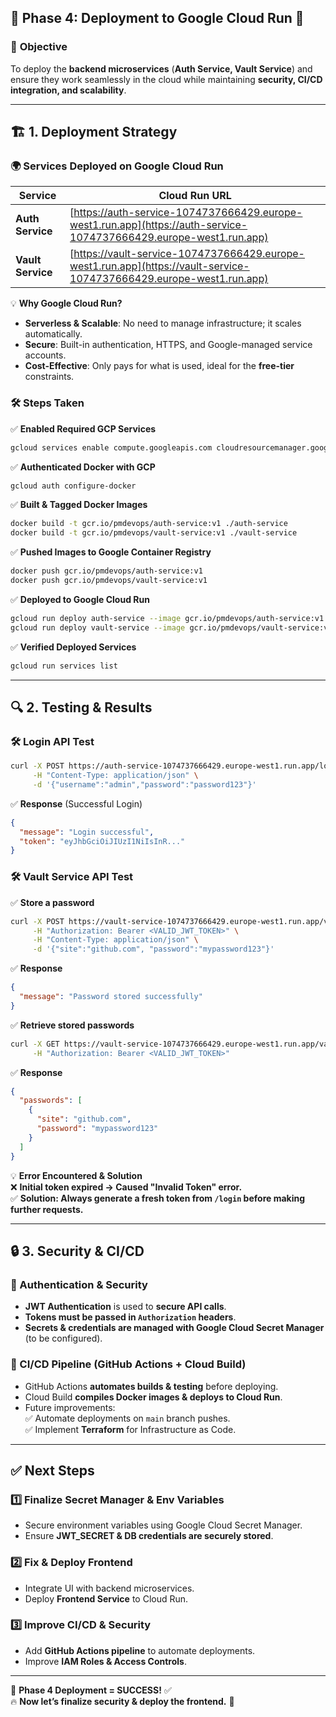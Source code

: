 ## 📌 **Phase 4: Deployment to Google Cloud Run** 🚀  

### 🎯 **Objective**  
To deploy the **backend microservices** (**Auth Service, Vault Service**) and ensure they work seamlessly in the cloud while maintaining **security, CI/CD integration, and scalability**.

---

## 🏗️ **1. Deployment Strategy**  

### **🌍 Services Deployed on Google Cloud Run**  
| Service        | Cloud Run URL |
|---------------|--------------------------------------------------------------------------------|
| **Auth Service** | [https://auth-service-1074737666429.europe-west1.run.app](https://auth-service-1074737666429.europe-west1.run.app) |
| **Vault Service** | [https://vault-service-1074737666429.europe-west1.run.app](https://vault-service-1074737666429.europe-west1.run.app) |

💡 **Why Google Cloud Run?**  
- **Serverless & Scalable**: No need to manage infrastructure; it scales automatically.  
- **Secure**: Built-in authentication, HTTPS, and Google-managed service accounts.  
- **Cost-Effective**: Only pays for what is used, ideal for the **free-tier** constraints.  

### **🛠️ Steps Taken**
✅ **Enabled Required GCP Services**  
```bash
gcloud services enable compute.googleapis.com cloudresourcemanager.googleapis.com artifactregistry.googleapis.com cloudbuild.googleapis.com run.googleapis.com sqladmin.googleapis.com secretmanager.googleapis.com
```
✅ **Authenticated Docker with GCP**  
```bash
gcloud auth configure-docker
```
✅ **Built & Tagged Docker Images**  
```bash
docker build -t gcr.io/pmdevops/auth-service:v1 ./auth-service
docker build -t gcr.io/pmdevops/vault-service:v1 ./vault-service
```
✅ **Pushed Images to Google Container Registry**  
```bash
docker push gcr.io/pmdevops/auth-service:v1
docker push gcr.io/pmdevops/vault-service:v1
```
✅ **Deployed to Google Cloud Run**  
```bash
gcloud run deploy auth-service --image gcr.io/pmdevops/auth-service:v1 --platform managed --region europe-west1 --allow-unauthenticated
gcloud run deploy vault-service --image gcr.io/pmdevops/vault-service:v1 --platform managed --region europe-west1 --allow-unauthenticated
```
✅ **Verified Deployed Services**  
```bash
gcloud run services list
```

---

## 🔍 **2. Testing & Results**  

### **🛠️ Login API Test**
```bash
curl -X POST https://auth-service-1074737666429.europe-west1.run.app/login \
     -H "Content-Type: application/json" \
     -d '{"username":"admin","password":"password123"}'
```
✅ **Response** (Successful Login)  
```json
{
  "message": "Login successful",
  "token": "eyJhbGciOiJIUzI1NiIsInR..."
}
```

### **🛠️ Vault Service API Test**
✅ **Store a password**
```bash
curl -X POST https://vault-service-1074737666429.europe-west1.run.app/vault \
     -H "Authorization: Bearer <VALID_JWT_TOKEN>" \
     -H "Content-Type: application/json" \
     -d '{"site":"github.com", "password":"mypassword123"}'
```
✅ **Response**
```json
{
  "message": "Password stored successfully"
}
```
✅ **Retrieve stored passwords**
```bash
curl -X GET https://vault-service-1074737666429.europe-west1.run.app/vault \
     -H "Authorization: Bearer <VALID_JWT_TOKEN>"
```
✅ **Response**
```json
{
  "passwords": [
    {
      "site": "github.com",
      "password": "mypassword123"
    }
  ]
}
```

💡 **Error Encountered & Solution**  
❌ **Initial token expired → Caused "Invalid Token" error.**  
✅ **Solution: Always generate a fresh token from `/login` before making further requests.**

---

## 🔒 **3. Security & CI/CD**  

### **🔑 Authentication & Security**
- **JWT Authentication** is used to **secure API calls**.
- **Tokens must be passed in `Authorization` headers**.
- **Secrets & credentials are managed with Google Cloud Secret Manager** (to be configured).

### **🤖 CI/CD Pipeline (GitHub Actions + Cloud Build)**
- GitHub Actions **automates builds & testing** before deploying.
- Cloud Build **compiles Docker images & deploys to Cloud Run**.
- Future improvements:  
  ✅ Automate deployments on `main` branch pushes.  
  ✅ Implement **Terraform** for Infrastructure as Code.

---

## ✅ **Next Steps**  
### **1️⃣ Finalize Secret Manager & Env Variables**
- Secure environment variables using Google Cloud Secret Manager.
- Ensure **JWT_SECRET & DB credentials are securely stored**.

### **2️⃣ Fix & Deploy Frontend**
- Integrate UI with backend microservices.
- Deploy **Frontend Service** to Cloud Run.

### **3️⃣ Improve CI/CD & Security**
- Add **GitHub Actions pipeline** to automate deployments.
- Improve **IAM Roles & Access Controls**.

---

🎉 **Phase 4 Deployment = SUCCESS!** ✅  
🔥 **Now let’s finalize security & deploy the frontend.** 🚀